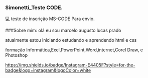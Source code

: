 ### Simonetti_Teste CODE.
💻 teste de inscrição MS-CODE Para envio.

###Sobre mim: olá eu sou marcelo augusto lucas prado 

atualmente estou iniciando estudando e aprendendo html e css

formação Informática,Exel,PowerPoint,Word,internet,Corel Draw, e Photoshop

https://img.shields.io/badge/Instagram-E4405F?style=for-the-badge&logo=instagram&logoColor=white
